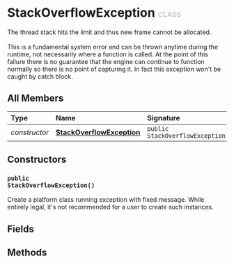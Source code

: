 # StackOverflowException <font color="#C8C8C8" size="3">CLASS</font>

The thread stack hits the limit and thus new frame cannot be allocated.<br><br>This is a fundamental system error and can be thrown anytime during the runtime, not necessarily where a function is called. At the point of this failure there is no guarantee that the engine can continue to function normally so there is no point of capturing it. In fact this exception won't be caught by catch block.

## All Members
|**Type**|**Name**|**Signature**
|:-------|:-------|:------------
|*constructor*|<a href="#c-StackOverflowException-void"><b>StackOverflowException</b></a>|`public StackOverflowException()`

## Constructors
<a name="c-StackOverflowException-void"></a>
### <code>public StackOverflowException()</code>
Create a platform class running exception with fixed message. While entirely legal, it's not recommended for a user to create such instances.
## Fields

## Methods
